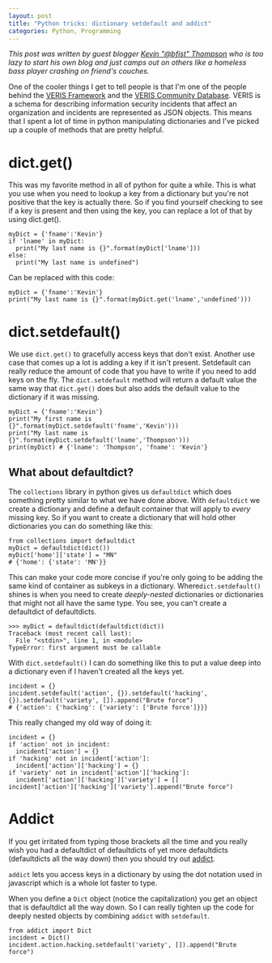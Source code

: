 ```yaml
---
layout: post
title: "Python tricks: dictionary setdefault and addict"
categories: Python, Programming
---
```


_This post was written by guest blogger [Kevin "@bfist" Thompson](https://twitter.com/bfist)
who is too lazy to start his own blog and just camps out on others like a homeless
bass player crashing on friend's couches._

One of the cooler things I get to tell people is that I'm one of the people behind
the [VERIS Framework](https://github.com/vz-risk/veris) and the
[VERIS Community Database](https://github.com/vz-risk/vcdb). VERIS is a schema for
describing information security incidents that affect an organization and incidents
are represented as JSON objects. This means that I spent a lot of time in python
manipulating dictionaries and I've picked up a couple of methods that are pretty
helpful.

# dict.get()
This was my favorite method in all of python for quite a while. This is what you
use when you need to lookup a key from a dictionary but you're not positive that
the key is actually there. So if you find yourself checking to see if a key is
present and then using the key, you can replace a lot of that by using dict.get().

```
myDict = {'fname':'Kevin'}
if 'lname' in myDict:
  print("My last name is {}".format(myDict['lname']))
else:
  print("My last name is undefined")
```

Can be replaced with this code:

```
myDict = {'fname':'Kevin'}
print("My last name is {}".format(myDict.get('lname','undefined')))
```

# dict.setdefault()
We use `dict.get()` to gracefully access keys that don't exist. Another use case
that comes up a lot is adding a key if it isn't present. Setdefault
can really reduce the amount of code that you have to write if you need to add
keys on the fly. The `dict.setdefault` method will return a default value the same
way that `dict.get()` does but also adds the default value to the dictionary if
it was missing.

```
myDict = {'fname':'Kevin'}
print("My first name is {}".format(myDict.setdefault('fname','Kevin')))
print("My last name is {}".format(myDict.setdefault('lname','Thompson')))
print(myDict) # {'lname': 'Thompson', 'fname': 'Kevin'}
```

## What about defaultdict?
The `collections` library in python gives us `defaultdict` which does something
pretty similar to what we have done above. With `defaultdict` we create a dictionary
and define a default container that will apply to *every* missing key. So if you want
to create a dictionary that will hold other dictionaries you can do something like this:

```
from collections import defaultdict
myDict = defaultdict(dict())
myDict['home']['state'] = "MN"
# {'home': {'state': 'MN'}}
```

This can make your code more concise if you're only going to be adding the same
kind of container as subkeys in a dictionary. Where`dict.setdefault()` shines
is when you need to create *deeply-nested* dictionaries or dictionaries that
might not all have the same type. You see, you can't create a defaultdict of
defaultdicts.

```
>>> myDict = defaultdict(defaultdict(dict))
Traceback (most recent call last):
  File "<stdin>", line 1, in <module>
TypeError: first argument must be callable
```

With `dict.setdefault()` I can do something like this to put a value deep into a
dictionary even if I haven't created all the keys yet.

```
incident = {}
incident.setdefault('action', {}).setdefault('hacking', {}).setdefault('variety', []).append("Brute force")
# {'action': {'hacking': {'variety': ['Brute force']}}}
```

This really changed my old way of doing it:
```
incident = {}
if 'action' not in incident:
  incident['action'] = {}
if 'hacking' not in incident['action']:
  incident['action']['hacking'] = {}
if 'variety' not in incident['action']['hacking']:
  incident['action']['hacking']['variety'] = []
incident['action']['hacking']['variety'].append("Brute force")
```

# Addict
If you get irritated from typing those brackets all the time and you really wish
you had a defaultdict of defaultdicts of yet more defaultdicts (defaultdicts all the way
down) then you should try out [addict](https://github.com/mewwts/addict).

`addict` lets you access keys in a dictionary by using the dot notation used in
javascript which is a whole lot faster to type.

When you define a `Dict` object (notice the capitalization) you get an object
that is defaultdict all the way down. So I can really tighten up the code for
deeply nested objects by combining `addict` with `setdefault`.

```
from addict import Dict
incident = Dict()
incident.action.hacking.setdefault('variety', []).append("Brute force")
```
